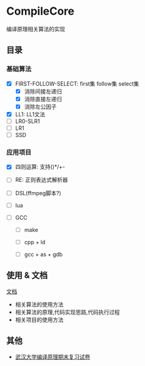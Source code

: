 # CompileCore

编译原理相关算法的实现

## 目录

### 基础算法

- [x] FIRST-FOLLOW-SELECT: first集 follow集 select集
  - [x] 消除间接左递归
  - [x] 消除直接左递归
  - [x] 消除左公因子
- [x] LL1: LL1文法
- [ ] LR0-SLR1
- [ ] LR1
- [ ] SSD

### 应用项目

- [x] 四则运算: 支持()*/+-
- [ ] RE: 正则表达式解析器
- [ ] DSL(ffmpeg脚本?)
- [ ] lua
- [ ] GCC

  - [ ] make
  - [ ] cpp + ld
  - [ ] gcc + as + gdb


## 使用 & 文档

[文档](https://luzhixing12345.github.io/CompileCore/)

- 相关算法的使用方法
- 相关算法的原理,代码实现思路,代码执行过程
- 相关项目的使用方法

## 其他

- [武汉大学编译原理期末复习试卷](https://github.com/luzhixing12345/CompileCore/releases/download/v0.0.1/papers.zip)